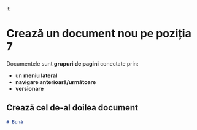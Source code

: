 it
# Crează un document nou pe poziția 7

Documentele sunt **grupuri de pagini** conectate prin:

- un **meniu lateral**
- **navigare anterioară/următoare**
- **versionare**

## Crează cel de-al doilea document

```md title="docs/hello.md"
# Bună
```